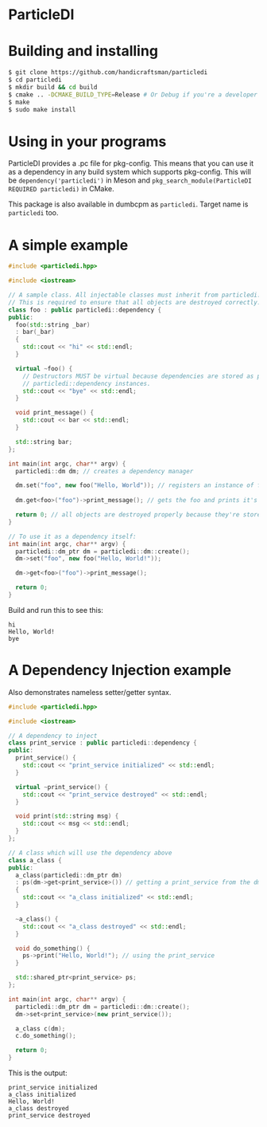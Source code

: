 # ParticleDI

# Building and installing

```bash
$ git clone https://github.com/handicraftsman/particledi
$ cd particledi
$ mkdir build && cd build
$ cmake .. -DCMAKE_BUILD_TYPE=Release # Or Debug if you're a developer
$ make
$ sudo make install
```

# Using in your programs

ParticleDI provides a .pc file for pkg-config. This means that you can use it
as a dependency in any build system which supports pkg-config. This will be
`dependency('particledi')` in Meson
and `pkg_search_module(ParticleDI REQUIRED particledi)` in CMake.

This package is also available in dumbcpm as `particledi`. Target name is `particledi` too.

# A simple example

```cpp
#include <particledi.hpp>

#include <iostream>

// A sample class. All injectable classes must inherit from particledi::dependency.
// This is required to ensure that all objects are destroyed correctly.
class foo : public particledi::dependency {
public:
  foo(std::string _bar)
  : bar(_bar)
  {
    std::cout << "hi" << std::endl;
  }

  virtual ~foo() {
    // Destructors MUST be virtual because dependencies are stored as pointers to
    // particledi::dependency instances.
    std::cout << "bye" << std::endl;
  }

  void print_message() {
    std::cout << bar << std::endl;
  }

  std::string bar;
};

int main(int argc, char** argv) {
  particledi::dm dm; // creates a dependency manager

  dm.set("foo", new foo("Hello, World")); // registers an instance of foo as a foo
  
  dm.get<foo>("foo")->print_message(); // gets the foo and prints it's messsage

  return 0; // all objects are destroyed properly because they're stored in std::shared_ptr instances
}

// To use it as a dependency itself:
int main(int argc, char** argv) {
  particledi::dm_ptr dm = particledi::dm::create();
  dm->set("foo", new foo("Hello, World!"));

  dm->get<foo>("foo")->print_message();

  return 0;
}
```

Build and run this to see this:

```
hi
Hello, World!
bye
```

# A Dependency Injection example

Also demonstrates nameless setter/getter syntax.

```cpp
#include <particledi.hpp>

#include <iostream>

// A dependency to inject
class print_service : public particledi::dependency {
public:
  print_service() {
    std::cout << "print_service initialized" << std::endl;
  }

  virtual ~print_service() {
    std::cout << "print_service destroyed" << std::endl;
  }

  void print(std::string msg) {
    std::cout << msg << std::endl;
  }
};

// A class which will use the dependency above
class a_class {
public:
  a_class(particledi::dm_ptr dm)
  : ps(dm->get<print_service>()) // getting a print_service from the dm
  {
    std::cout << "a_class initialized" << std::endl;
  }

  ~a_class() {
    std::cout << "a_class destroyed" << std::endl;
  }

  void do_something() {
    ps->print("Hello, World!"); // using the print_service
  }

  std::shared_ptr<print_service> ps;
};

int main(int argc, char** argv) {
  particledi::dm_ptr dm = particledi::dm::create();
  dm->set<print_service>(new print_service());

  a_class c(dm);
  c.do_something();

  return 0;
}
``` 

This is the output:

```
print_service initialized
a_class initialized
Hello, World!
a_class destroyed
print_service destroyed
```
